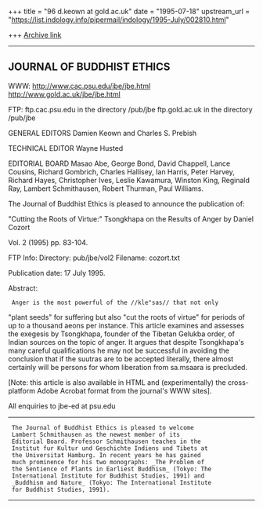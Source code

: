 +++
title = "96 d.keown at gold.ac.uk"
date = "1995-07-18"
upstream_url = "https://list.indology.info/pipermail/indology/1995-July/002810.html"

+++
[Archive link](https://list.indology.info/pipermail/indology/1995-July/002810.html)

-----------------------------------------------
JOURNAL OF BUDDHIST ETHICS
-----------------------------------------------
WWW:
http://www.cac.psu.edu/jbe/jbe.html
http://www.gold.ac.uk/jbe/jbe.html

FTP:
ftp.cac.psu.edu
     in  the directory /pub/jbe
ftp.gold.ac.uk
     in the directory /pub/jbe

GENERAL EDITORS
Damien Keown and Charles S. Prebish

TECHNICAL EDITOR
Wayne Husted

EDITORIAL BOARD
Masao Abe, George Bond, David Chappell, Lance Cousins, Richard
Gombrich, Charles Hallisey, Ian Harris, Peter Harvey, Richard
Hayes, Christopher Ives, Leslie Kawamura, Winston King,
Reginald Ray, Lambert Schmithausen, Robert Thurman, Paul
Williams.

The Journal of Buddhist Ethics is pleased to announce the
publication of:

"Cutting the Roots of Virtue:" Tsongkhapa on the Results of
Anger by Daniel Cozort

Vol. 2 (1995) pp. 83-104.

FTP Info:
Directory: pub/jbe/vol2
Filename:  cozort.txt

Publication date: 17 July 1995.

Abstract:

     Anger is the most powerful of the //kle"sas// that not only
"plant seeds" for suffering but also "cut the roots of virtue" for
periods of up to a thousand aeons per instance. This article
examines and assesses the exegesis by Tsongkhapa, founder of the
Tibetan Gelukba order, of Indian sources on the topic of anger. It
argues that despite Tsongkhapa's many careful qualifications he may
not be successful in avoiding the conclusion that if the suutras
are to be accepted literally, there almost certainly will be
persons for whom liberation from sa.msaara is precluded.


[Note: this article is also available in HTML and (experimentally)
the cross-platform Adobe Acrobat format from the journal's WWW
sites].

All enquiries to jbe-ed at psu.edu

_________________________________________

     The Journal of Buddhist Ethics is pleased to welcome
     Lambert Schmithausen as the newest member of its
     Editorial Board. Professor Schmithausen teaches in the
     Institut fur Kultur und Geschichte Indiens und Tibets at
     the Universitat Hamburg. In recent years he has gained
     much prominence for his two monographs: _The Problem of
     the Sentience of Plants in Earliest Buddhism_ (Tokyo: The
     International Institute for Buddhist Studies, 1991) and
     _Buddhism and Nature_ (Tokyo: The International Institute
     for Buddhist Studies, 1991).


_________________________________________







